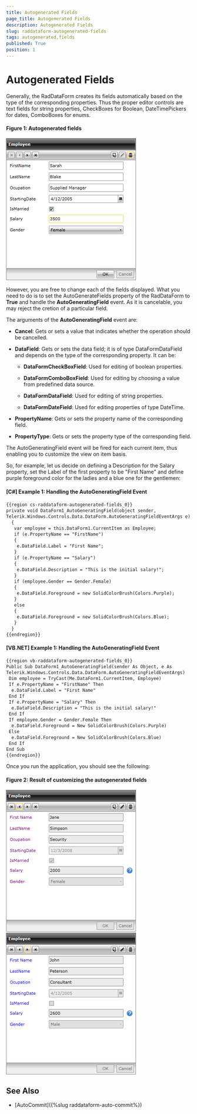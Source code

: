 ```yaml
---
title: Autogenerated Fields
page_title: Autogenerated Fields
description: Autogenerated Fields
slug: raddataform-autogenerated-fields
tags: autogenerated,fields
published: True
position: 1
---
```


# Autogenerated Fields

Generally, the RadDataForm creates its fields automatically based on the type of the corresponding properties. Thus the proper editor controls are text fields for string properties, CheckBoxes for Boolean, DateTimePickers for dates, ComboBoxes for enums.

#### __Figure 1: Autogenerated fields__

![Autogenerated fields](images/RadDataForm_bindToCollection.png)

However, you are free to change each of the fields displayed. What you need to do is to set the AutoGenerateFields property of the RadDataForm to **True** and handle the **AutoGeneratingField** event. As it is cancelable, you may reject the cretion of a particular field.  

The arguments of the **AutoGeneratingField** event are:

* **Cancel**: Gets or sets a value that indicates whether the operation should be cancelled.

* **DataField**: Gets or sets the data field; it is of type DataFormDataField and depends on the type of the corresponding property. It can be:

	* **DataFormCheckBoxField**: Used for editing of boolean properties.

	* **DataFormComboBoxField**: Used for editing by choosing a value from predefined data source.

	* **DataFormDataField**: Used for editing of string properties.

	* **DataFormDateField**: Used for editing properties of type DateTime.

* **PropertyName**: Gets or sets the property name of the corresponding field.

* **PropertyType**: Gets or sets the property type of the corresponding field.

The AutoGeneratingField event will be fired for each current item, thus enabling you to customize the view on item basis. 

So, for example, let us decide on defining a Description for the Salary property, set the Label of the first property to be "First Name" and define purple foreground color for the ladies and a blue one for the gentlemen:

#### __[C#] Example 1: Handling the AutoGeneratingField Event__

	{{region cs-raddataform-autogenerated-fields_0}}
	private void DataForm1_AutoGeneratingField(object sender, Telerik.Windows.Controls.Data.DataForm.AutoGeneratingFieldEventArgs e)
	  {   
	   var employee = this.DataForm1.CurrentItem as Employee;
	   if (e.PropertyName == "FirstName")
	   {
	    e.DataField.Label = "First Name";
	   }
	   if (e.PropertyName == "Salary")
	   {
	    e.DataField.Description = "This is the initial salary!";
	   }
	   if (employee.Gender == Gender.Female)
	   {
	    e.DataField.Foreground = new SolidColorBrush(Colors.Purple);
	   }
	   else
	   {
	    e.DataField.Foreground = new SolidColorBrush(Colors.Blue);
	   }
	  }
	{{endregion}}

#### __[VB.NET] Example 1: Handling the AutoGeneratingField Event__

	{{region vb-raddataform-autogenerated-fields_0}}
	Public Sub DataForm1_AutoGeneratingField(sender As Object, e As Telerik.Windows.Controls.Data.DataForm.AutoGeneratingFieldEventArgs)
	 Dim employee = TryCast(Me.DataForm1.CurrentItem, Employee)
	 If e.PropertyName = "FirstName" Then
	  e.DataField.Label = "First Name"
	 End If
	 If e.PropertyName = "Salary" Then
	  e.DataField.Description = "This is the initial salary!"
	 End If
	 If employee.Gender = Gender.Female Then
	  e.DataField.Foreground = New SolidColorBrush(Colors.Purple)
	 Else
	  e.DataField.Foreground = New SolidColorBrush(Colors.Blue)
	 End If
	End Sub
	{{endregion}}

Once you run the application, you should see the following:

#### __Figure 2: Result of customizing the autogenerated fields__

![Result of customizing the autogenerated fields #1](images/RadDataForm_customizeAutoGeneratedFields.png)
![Result of customizing the autogenerated fields #2](images/RadDataForm_customizeAutoGeneratedFields2.png)

## See Also

* [AutoCommit]({%slug raddataform-auto-commit%})